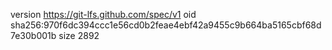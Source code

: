 version https://git-lfs.github.com/spec/v1
oid sha256:970f6dc394ccc1e56cd0b2feae4ebf42a9455c9b664ba5165cbf68d7e30b001b
size 2892
